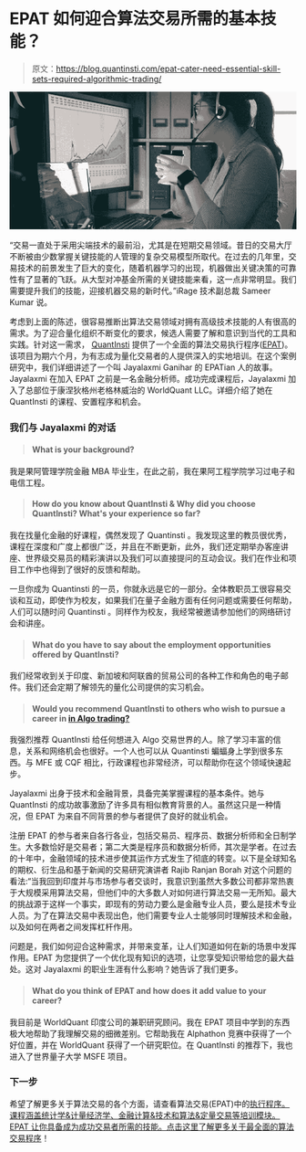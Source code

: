 # EPAT 如何迎合算法交易所需的基本技能？

> 原文：<https://blog.quantinsti.com/epat-cater-need-essential-skill-sets-required-algorithmic-trading/>

![How Does EPAT™ Cater To The Need Of Essential Skill Sets Required For Algorithmic Trading](img/1549afe65b4bbd5eef04726663a5be82.png)

“交易一直处于采用尖端技术的最前沿，尤其是在短期交易领域。昔日的交易大厅不断被由少数掌握关键技能的人管理的复杂交易模型所取代。在过去的几年里，交易技术的前景发生了巨大的变化，随着机器学习的出现，机器做出关键决策的可靠性有了显著的飞跃。从大型对冲基金所需的关键技能来看，这一点非常明显。我们需要提升我们的技能，迎接机器交易的新时代。”iRage 技术副总裁 Sameer Kumar 说。

考虑到上面的陈述，很容易推断出算法交易领域对拥有高级技术技能的人有很高的需求。为了迎合量化组织不断变化的要求，候选人需要了解和意识到当代的工具和实践。针对这一需求， [QuantInsti](https://www.quantinsti.com/) 提供了一个全面的算法交易执行程序([EPAT](https://www.quantinsti.com/epat/))。该项目为期六个月，为有志成为量化交易者的人提供深入的实地培训。在这个案例研究中，我们详细讲述了一个叫 Jayalaxmi Ganihar 的 EPATian 人的故事。Jayalaxmi 在加入 EPAT 之前是一名金融分析师。成功完成课程后，Jayalaxmi 加入了总部位于康涅狄格州老格林威治的 WorldQuant LLC。详细介绍了她在 QuantInsti 的课程、安置程序和机会。

### **我们与 Jayalaxmi 的对话**

> #### **What is your background?**

我是果阿管理学院金融 MBA 毕业生，在此之前，我在果阿工程学院学习过电子和电信工程。

> #### **How do you know about QuantInsti & Why did you choose QuantInsti? What's your experience so far?**

我在找量化金融的好课程，偶然发现了 Quantinsti 。我发现这里的教员很优秀，课程在深度和广度上都很广泛，并且在不断更新，此外，我们还定期举办客座讲座、世界级交易员的精彩演讲以及我们可以直接提问的互动会议。我们在作业和项目工作中也得到了很好的反馈和帮助。

一旦你成为 Quantinsti 的一员，你就永远是它的一部分。全体教职员工很容易交谈和互动，即使作为校友，如果我们在量子金融方面有任何问题或需要任何帮助，人们可以随时问 Quantinsti 。同样作为校友，我经常被邀请参加他们的网络研讨会和讲座。

> #### What do you have to say about the employment opportunities offered by QuantInsti?

我们经常收到关于印度、新加坡和阿联酋的贸易公司的各种工作和角色的电子邮件。我们还会定期了解领先的量化公司提供的实习机会。

> #### Would you recommend QuantInsti to others who wish to pursue a career in [in Algo trading?](https://blog.quantinsti.com/making-career-algorithmic-trading/)

我强烈推荐 QuantInsti 给任何想进入 Algo 交易世界的人。除了学习丰富的信息，关系和网络机会也很好。一个人也可以从 Quantinsti 蝙蝠身上学到很多东西。与 MFE 或 CQF 相比，行政课程也非常经济，可以帮助你在这个领域快速起步。

Jayalaxmi 出身于技术和金融背景，具备完美掌握课程的基本条件。她与 QuantInsti 的成功故事激励了许多具有相似教育背景的人。虽然这只是一种情况，但 EPAT 为来自不同背景的参与者提供了良好的就业机会。

注册 EPAT 的参与者来自各行各业，包括交易员、程序员、数据分析师和全日制学生。大多数恰好是交易者；第二大类是程序员和数据分析师，其次是学者。在过去的十年中，金融领域的技术进步使其运作方式发生了彻底的转变。以下是全球知名的期权、衍生品和基于新闻的交易研究演讲者 Rajib Ranjan Borah 对这个问题的看法:“当我回到印度并与市场参与者交谈时，我意识到虽然大多数公司都非常热衷于大规模采用算法交易，但他们中的大多数人对如何进行算法交易一无所知。最大的挑战源于这样一个事实，即现有的劳动力要么是金融专业人员，要么是技术专业人员。为了在算法交易中表现出色，他们需要专业人士能够同时理解技术和金融，以及如何在两者之间发挥杠杆作用。

问题是，我们如何迎合这种需求，并带来变革，让人们知道如何在新的场景中发挥作用。EPAT 为您提供了一个优化现有知识的选项，让您享受知识带给您的最大益处。这对 Jayalaxmi 的职业生涯有什么影响？她告诉了我们更多。

> #### **What do you think of EPAT and how does it add value to your career?**

我目前是 WorldQuant 印度公司的兼职研究顾问。我在 EPAT 项目中学到的东西极大地帮助了我理解交易的细微差别。它帮助我在 Alphathon 竞赛中获得了一个好位置，并在 WorldQuant 获得了一个研究职位。在 QuantInsti 的推荐下，我也进入了世界量子大学 MSFE 项目。

### **下一步**

希望了解更多关于算法交易的各个方面，请查看算法交易(EPAT)中的[执行程序。课程涵盖统计学&计量经济学、金融计算&技术和算法&定量交易等培训模块。EPAT 让你具备成为成功交易者所需的技能。点击这里了解更多关于最全面的](https://www.quantinsti.com/epat/)[算法交易程序](https://www.quantinsti.com/epat/)！